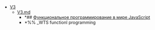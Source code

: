 - <a href = "F:\Node_projects\Node_Way\NBase\Lake\V3\cat.V3\dir.V3.md">V3</a>
    - <a href = "F:\Node_projects\Node_Way\NBase\Lake\V3\V3.md">V3.md</a>
        - *## [Функциональное программирование в мире JavaScript](https://www.youtube.com/watch?v=2QAUAZ5qgJM&ab_channel=%D0%A4%D1%80%D0%BE%D0%BD%D1%82%D0%B5%D0%BD%D0%B4)
        - *%% _WTS functionl programming
